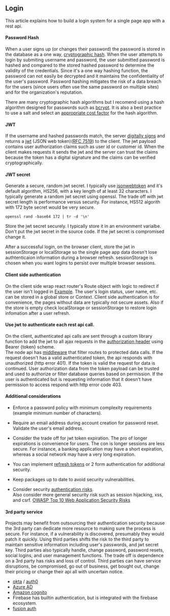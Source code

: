 ## Login
This article explains how to build a login system for a single page app with a rest api.  

#### Password Hash
When a user signs up (or changes their password) the password is stored in the database as a one way, [cryptographic hash](https://en.wikipedia.org/wiki/Cryptographic_hash_function). When the user attempts to login by submiting username and password, the user submitted password is hashed and compared to the stored hashed password to determine the validity of the credentials. Since it's a one way hashing function, the password can not easily be decrypted and it maintains the confidentiality of the user's password. Password hashing mitigates the risk of a data breach for the users (since users often use the same password on multiple sites) and for the organization's reputation.  

There are many cryptographic hash algorithms but I recomend using a hash algorithm designed for passwords such as [bcrypt](https://github.com/kelektiv/node.bcrypt.js). It is also a best practice to use a salt and select an [appropriate cost factor](https://auth0.com/blog/hashing-in-action-understanding-bcrypt/) for the hash algorithm.  

#### JWT  
If the username and hashed passwords match, the server [digitally signs](https://en.wikipedia.org/wiki/Digital_signature) and returns a [jwt](https://jwt.io/) (JSON web token)([RFC 7519](https://tools.ietf.org/html/rfc7519)) to the client. The jwt payload contains user authorization claims such as user id or customer id. When the client makes requests it sends the jwt and the server can trust the claims because the token has a digital signature and the claims can be verified cryptographically.   

#### JWT secret
Generate a secure, random jwt secret. I typically use [jsonwebtoken](https://github.com/auth0/node-jsonwebtoken) and it's default algorithm, HS256, with a key length of at least 32 characters. I typically generate a random jwt secret using openssl. The trade off with jwt secret length is performance versus security. For instance, HS512 algorith with 172 byte secret would be very secure.  
```
openssl rand -base64 172 | tr -d '\n'
```
Store the jwt secret securely. I typically store it in an environment varialbe. Don't put the jwt secret in the source code. If the jwt secret is compromised change it. 

After a successful login, on the browser client, store the jwt in sessionStorage or localStorage so the single page app data doesn't lose authtenticaion information during a browser refresh. sessionStorage is chosen when you want logins to persist over multiple browser sessions.  

#### Client side authentication
On the client side wrap react router's Route object with logic to redirect if the user isn't logged in [Example](https://reacttraining.com/react-router/web/example/auth-workflow). The user's login status, user name, etc. can be stored in a global store or Context. Client side authentication is for convenience, the pages without data are typically not secure assets. Also if the store is empty check localStorage or sessionStorage to restore login infomation after a user refresh.      

#### Use jwt to authenticate each rest api call. 
On the client, authenticated api calls are sent through a custom library function to add the jwt to all ajax requests in the [authorization header](https://developer.mozilla.org/en-US/docs/Web/HTTP/Headers/Authorization) using Bearer {token} scheme.  
The node api has [middleware](http://expressjs.com/en/guide/using-middleware.html) that filter routes to protected data calls. If the request doesn't has a valid authenticated token, the api responds with unauthorized (http error 401). If the token is valid the request for data is continued. User authorization data from the token payload can be trusted and used to authorize or filter database queries based on permission. If the user is authenticated but is requesting information that it doesn't have permission to access respond with http error code 403.    

#### Additional considerations 
- Enforce a password policy with minimum complexity requirements (example minimum number of characters).  

- Require an email address during account creation for password reset. Validate the user's email address.    

- Consider the trade off for jwt token expiration. The pro of longer expirations is convenience for users. The con is longer sessions are less secure.   For instance, a banking application may have a short expiration, whereas a social network may have a very long expiration.   

- You can implement [refresh tokens](https://auth0.com/learn/refresh-tokens/) or 2 form authentication for additional security.  

- Keep packages up to date to avoid security vulnerabilities.  

- Consider security [authentication risks](https://owasp.org/www-project-top-ten/2017/A2_2017-Broken_Authentication).  
Also consider more general security risk such as session hijacking, xss, and csrf. [OWASP Top 10 Web Application Security Risks](https://owasp.org/www-project-top-ten/)  

#### 3rd party service    
Projects may benefit from outsourcing their authentication security because the 3rd party can dedicate more resource to making sure the process is secure. For instance, if a vulnerability is discovered, presumably they would patch it quickly.  Using third parties shifts the risk to the third party to maintain sensitive information including user's passwords, and jwt secret key. Third parties also typically handle, change password, password resets, social logins, and user management functions. The trade off is dependence on a 3rd party has risks and loss of control.  Third parties can have service disruptions, be compromised, go out of business, get bought out, change their pricing or change their api all with uncertain notice.   

- [okta](https://www.okta.com/) / [auth0](https://auth0.com/)
- [Azure AD](https://azure.microsoft.com/en-us/services/active-directory/)  
- [Amazon cognito](https://aws.amazon.com/cognito/)   
- Firebase has builtin authentication, but is integrated with the firebase ecosystem.   
- [fusion auth](https://fusionauth.io/)  

